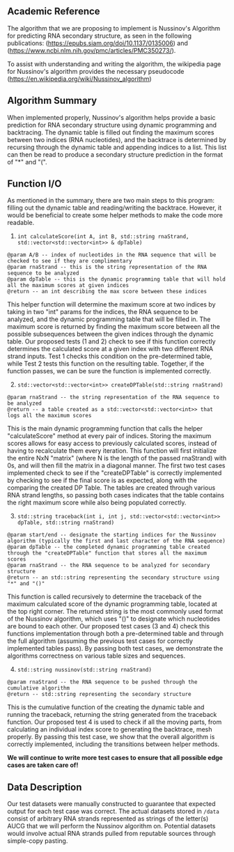 ## Academic Reference
The algorithm that we are proposing to implement is Nussinov's Algorithm for predicting RNA secondary structure, as seen in the following publications: (https://epubs.siam.org/doi/10.1137/0135006) and (https://www.ncbi.nlm.nih.gov/pmc/articles/PMC350273/). 

To assist with understanding and writing the algorithm, the wikipedia page for Nussinov's algorithm provides the necessary pseudocode (https://en.wikipedia.org/wiki/Nussinov_algorithm)

## Algorithm Summary
When implemented properly, Nussinov's algorithm helps provide a basic prediction for RNA secondary structure using dynamic programming and backtracing. The dynamic table is filled out finding the maximum scores between two indices (RNA nucleotides), and the backtrace is determined by recursing through the dynamic table and appending indices to a list. This list can then be read to produce a secondary structure prediction in the format of "*" and "(".

## Function I/O
As mentioned in the summary, there are two main steps to this program: filling out the dynamic table and reading/writing the backtrace. However, it would be beneficial to create some helper methods to make the code more readable.

1. `int calculateScore(int A, int B, std::string rnaStrand, std::vector<std::vector<int>> & dpTable)`
```
@param A/B -- index of nucleotides in the RNA sequence that will be checked to see if they are complimentary
@param rnaStrand -- this is the string representation of the RNA sequence to be analyzed
@param dpTable -- this is the dynamic programming table that will hold all the maximum scores at given indices
@return -- an int describing the max score between these indices
```
This helper function will determine the maximum score at two indices by taking in two "int" params for the indices, the RNA sequence to be analyzed, and the dynamic programming table that will be filled in. The maximum score is returned by finding the maximum score between all the possible subsequences between the given indices through the dynamic table. Our proposed tests (1 and 2) check to see if this function correctly determines the calculated score at a given index with two different RNA strand inputs. Test 1 checks this condition on the pre-determined table, while Test 2 tests this function on the resulting table. Together, if the function passes, we can be sure the function is implemented correctly.

2. `std::vector<std::vector<int>> createDPTable(std::string rnaStrand)`
```
@param rnaStrand -- the string representation of the RNA sequence to be analyzed
@return -- a table created as a std::vector<std::vector<int>> that logs all the maximum scores
```
This is the main dynamic programming function that calls the helper "calculateScore" method at every pair of indices. Storing the maximum scores allows for easy access to previously calculated scores, instead of having to recalculate them every iteration. This function will first initialize the entire NxN "matrix" (where N is the length of the passed rnaStrand) with 0s, and will then fill the matrix in a diagonal manner. The first two test cases implemented check to see if the "createDPTable" is correctly implemented by checking to see if the final score is as expected, along with the comparing the created DP Table. The tables are created through various RNA strand lengths, so passing both cases indicates that the table contains the right maximum score while also being populated correctly.

3. `std::string traceback(int i, int j, std::vector<std::vector<int>> dpTable, std::string rnaStrand)`
```
@param start/end -- designate the starting indices for the Nussinov algorithm (typically the first and last character of the RNA sequence)
@param dpTable -- the completed dynamic programming table created through the "createDPTable" function that stores all the maximum scores
@param rnaStrand -- the RNA sequence to be analyzed for secondary structure
@return -- an std::string representing the secondary structure using "*" and "()"
```
This function is called recursively to determine the traceback of the maximum calculated score of the dynamic programming table, located at the top right corner. The returned string is the most commonly used format of the Nussinov algorithm, which uses "()" to designate which nucleotides are bound to each other. Our proposed test cases (3 and 4) check this functions implementation through both a pre-determined table and through the full algorithm (assuming the previous test cases for correctly implemented tables pass). By passing both test cases, we demonstrate the algorithms correctness on various table sizes and sequences.

4. `std::string nussinov(std::string rnaStrand)`
```
@param rnaStrand -- the RNA sequence to be pushed through the cumulative algorithm
@return -- std::string representing the secondary structure
```
This is the cumulative function of the creating the dynamic table and running the traceback, returning the string generated from the traceback function. Our proposed test 4 is used to check if all the moving parts, from calculating an individual index score to generating the backtrace, mesh properly. By passing this test case, we show that the overall algorithm is correctly implemented, including the transitions between helper methods.

**We will continue to write more test cases to ensure that all possible edge cases are taken care of!**

## Data Description
Our test datasets were manually constructed to guarantee that expected output for each test case was correct. The actual datasets stored in `/data` consist of arbitrary RNA strands represented as strings of the letter(s) AUCG that we will perform the Nussinov algorithm on. Potential datasets would involve actual RNA strands pulled from reputable sources through simple-copy pasting. 
